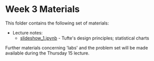 # Week 3 Materials

This folder contains the following set of materials:

+ Lecture notes:
  - [slideshow_1.ipynb](slideshow_1.ipynb) - Tufte's design principles; statistical charts

Further materials concerning 'labs' and the problem set will be made available
during the Thursday 15 lecture.
